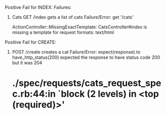 Positive Fail for INDEX:
Failures:

  1) Cats GET /index gets a list of cats
     Failure/Error: get '/cats'
     
     ActionController::MissingExactTemplate:
       CatsController#index is missing a template for request formats: text/html

Positive Fail for CREATE:
1) POST /create creates a cat
     Failure/Error: expect(response).to have_http_status(200)
       expected the response to have status code 200 but it was 204
     # ./spec/requests/cats_request_spec.rb:44:in `block (2 levels) in <top (required)>'
